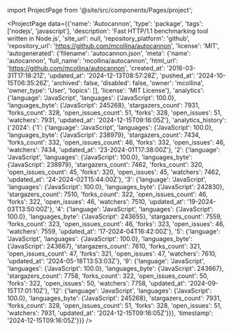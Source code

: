 
import ProjectPage from '@site/src/components/Pages/project';

<ProjectPage
    data={{'name': 'Autocannon', 'type': 'package', 'tags': ['nodejs', 'javascript'], 'description': 'Fast HTTP/1.1 benchmarking tool written in Node.js', 'site_url': null, 'repository_platform': 'github', 'repository_url': 'https://github.com/mcollina/autocannon', 'license': 'MIT', 'autogenerated': {'filename': 'autocannon.json', 'meta': {'name': 'autocannon', 'full_name': 'mcollina/autocannon', 'html_url': 'https://github.com/mcollina/autocannon', 'created_at': '2016-03-31T17:18:21Z', 'updated_at': '2024-12-13T08:57:28Z', 'pushed_at': '2024-10-15T06:35:26Z', 'archived': false, 'disabled': false, 'owner': 'mcollina', 'owner_type': 'User', 'topics': [], 'license': 'MIT License'}, 'analytics': {'language': 'JavaScript', 'languages': {'JavaScript': 100.0}, 'languages_byte': {'JavaScript': 245268}, 'stargazers_count': 7931, 'forks_count': 328, 'open_issues_count': 51, 'forks': 328, 'open_issues': 51, 'watchers': 7931, 'updated_at': '2024-12-15T09:16:05Z'}, 'analytics_history': {'2024': {'1': {'language': 'JavaScript', 'languages': {'JavaScript': 100.0}, 'languages_byte': {'JavaScript': 238979}, 'stargazers_count': 7434, 'forks_count': 332, 'open_issues_count': 46, 'forks': 332, 'open_issues': 46, 'watchers': 7434, 'updated_at': '23-2024-01T17:38:00Z'}, '2': {'language': 'JavaScript', 'languages': {'JavaScript': 100.0}, 'languages_byte': {'JavaScript': 238979}, 'stargazers_count': 7462, 'forks_count': 320, 'open_issues_count': 45, 'forks': 320, 'open_issues': 45, 'watchers': 7462, 'updated_at': '24-2024-02T15:44:00Z'}, '3': {'language': 'JavaScript', 'languages': {'JavaScript': 100.0}, 'languages_byte': {'JavaScript': 242830}, 'stargazers_count': 7510, 'forks_count': 322, 'open_issues_count': 46, 'forks': 322, 'open_issues': 46, 'watchers': 7510, 'updated_at': '19-2024-03T13:50:00Z'}, '4': {'language': 'JavaScript', 'languages': {'JavaScript': 100.0}, 'languages_byte': {'JavaScript': 243655}, 'stargazers_count': 7559, 'forks_count': 323, 'open_issues_count': 46, 'forks': 323, 'open_issues': 46, 'watchers': 7559, 'updated_at': '17-2024-04T16:42:00Z'}, '5': {'language': 'JavaScript', 'languages': {'JavaScript': 100.0}, 'languages_byte': {'JavaScript': 243667}, 'stargazers_count': 7610, 'forks_count': 321, 'open_issues_count': 47, 'forks': 321, 'open_issues': 47, 'watchers': 7610, 'updated_at': '2024-05-18T13:53:03Z'}, '9': {'language': 'JavaScript', 'languages': {'JavaScript': 100.0}, 'languages_byte': {'JavaScript': 243667}, 'stargazers_count': 7758, 'forks_count': 322, 'open_issues_count': 50, 'forks': 322, 'open_issues': 50, 'watchers': 7758, 'updated_at': '2024-09-15T17:01:10Z'}, '12': {'language': 'JavaScript', 'languages': {'JavaScript': 100.0}, 'languages_byte': {'JavaScript': 245268}, 'stargazers_count': 7931, 'forks_count': 328, 'open_issues_count': 51, 'forks': 328, 'open_issues': 51, 'watchers': 7931, 'updated_at': '2024-12-15T09:16:05Z'}}}, 'timestamp': '2024-12-15T09:16:05Z'}}}
/>
